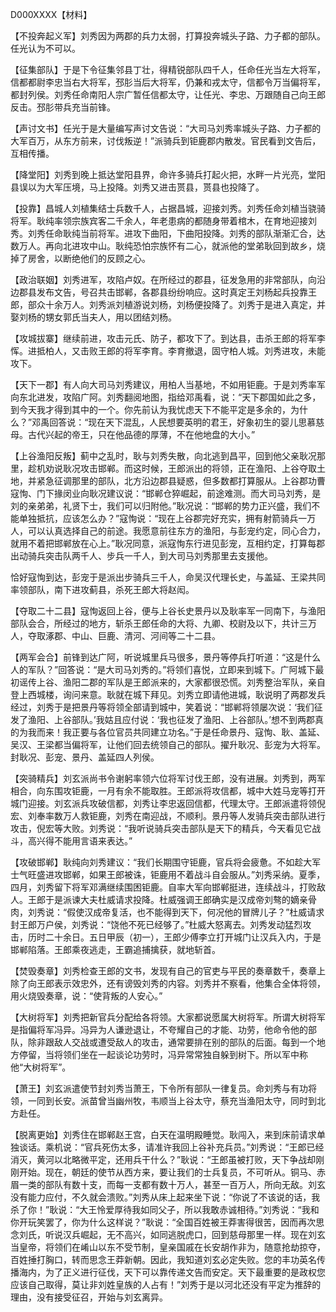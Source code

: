 D000XXXX【材料】

【不投奔起义军】刘秀因为两郡的兵力太弱，打算投奔城头子路、力子都的部队。任光认为不可以。

【征集部队】于是下令征集邻县丁壮，得精锐部队四千人，任命任光当左大将军，信都都尉李忠当右大将军，邳肜当后大将军，仍兼和戎太守，信都令万当偏将军，都封列侯。刘秀任命南阳人宗广暂任信都太守，让任光、李忠、万跟随自己向王郎反击。邳肜带兵充当前锋。

【声讨文书】任光于是大量编写声讨文告说：“大司马刘秀率城头子路、力子都的大军百万，从东方前来，讨伐叛逆！”派骑兵到钜鹿郡内散发。官民看到文告后，互相传播。

【降堂阳】刘秀到晚上抵达堂阳县界，命许多骑兵打起火把，水畔一片光亮，堂阳县误以为大军压境，马上投降。刘秀又进击贳县，贳县也投降了。



【投靠】昌城人刘植集结士兵数千人，占据昌城，迎接刘秀。刘秀任命刘植当骁骑将军。耿纯率领宗族宾客二千余人，年老患病的都随身带着棺木，在育地迎接刘秀。刘秀任命耿纯当前将军。进攻下曲阳，下曲阳投降。刘秀的部队渐渐汇合，达数万人。再向北进攻中山。耿纯恐怕宗族怀有二心，就派他的堂弟耿回到故乡，烧掉了房舍，以断绝他们的反顾之心。

【政治联姻】刘秀进军，攻陷卢奴。在所经过的郡县，征发急用的非常部队，向沿边郡县发布文告，号召共击邯郸，各郡县纷纷响应。这时真定王刘杨起兵投靠王郎，部众十余万人。刘秀派刘植游说刘杨，刘杨便投降了。刘秀于是进入真定，并娶刘杨的甥女郭氏当夫人，用以团结刘杨。

【攻城拔寨】继续前进，攻击元氏、防子，都攻下了。到达县，击杀王郎的将军李恽。进抵柏人，又击败王郎的将军李育。李育撤退，固守柏人城。刘秀进攻，未能攻下。

【天下一郡】有人向大司马刘秀建议，用柏人当基地，不如用钜鹿。于是刘秀率军向东北进发，攻陷广阿。刘秀翻阅地图，指给邓禹看，说：“天下郡国如此之多，到今天我才得到其中的一个。你先前认为我忧虑天下不能平定是多余的，为什么？”邓禹回答说：“现在天下混乱，人民想要英明的君王，好象初生的婴儿思慕慈母。古代兴起的帝王，只在他品德的厚薄，不在他地盘的大小。”

【上谷渔阳反叛】蓟中之乱时，耿与刘秀失散，向北逃到昌平，回到他父亲耿况那里，趁机劝说耿况攻击邯郸。而这时候，王郎派出的将领，正在渔阳、上谷夺取土地，并紧急征调那里的部队，北方沿边郡县疑惑，但多数都打算服从。上谷郡功曹寇恂、门下掾闵业向耿况建议说：“邯郸仓猝崛起，前途难测。而大司马刘秀，是刘的亲弟弟，礼贤下士，我们可以归附他。”耿况说：“邯郸的势力正兴盛，我们不能单独抵抗，应该怎么办？”寇恂说：“现在上谷郡完好充实，拥有射箭骑兵一万人，可以认真选择自己的前途。我愿意前往东方的渔阳，与彭宠约定，同心合力，就用不着把邯郸放在心上。”耿况同意，派寇恂东行进见彭宠，互相约定，打算每郡出动骑兵突击队两千人、步兵一千人，到大司马刘秀那里去支援他。

恰好寇恂到达，彭宠于是派出步骑兵三千人，命吴汉代理长史，与盖延、王梁共同率领部队，南下进攻蓟县，杀死王郎大将赵闳。

【夺取二十二县】寇恂返回上谷，便与上谷长史景丹以及耿率军一同南下，与渔阳部队会合，所经过的地方，斩杀王郎任命的大将、九卿、校尉及以下，共计三万人，夺取涿郡、中山、巨鹿、清河、河间等二十二县。

【两军会合】前锋到达广阿，听说城里兵马很多，景丹等停兵打听道：“这是什么人的军队？”回答说：“是大司马刘秀的。”将领们喜悦，立即来到城下。广阿城下最初谣传上谷、渔阳二郡的军队是王郎派来的，大家都很恐慌。刘秀整治军队，亲自登上西城楼，询问来意。耿就在城下拜见。刘秀立即请他进城，耿说明了两郡发兵经过，刘秀于是把景丹等将领全部请到城中，笑着说：“邯郸将领屡次说：‘我们征发了渔阳、上谷部队。’我姑且应付说：‘我也征发了渔阳、上谷部队。’想不到两郡真的为我而来！我正要与各位官员共同建立功名。”于是任命景丹、寇恂、耿、盖延、吴汉、王梁都当偏将军，让他们回去统领自己的部队。擢升耿况、彭宠为大将军。封耿况、彭宠、景丹、盖延四人列侯。

【突骑精兵】刘玄派尚书令谢躬率领六位将军讨伐王郎，没有进展。刘秀到，两军相合，向东围攻钜鹿，一月有余不能取胜。王郎派将攻信都，城中大姓马宠等打开城门迎接。刘玄派兵攻破信都，刘秀让李忠返回信都，代理太守。王郎派遣将领倪宏、刘奉率数万人救钜鹿，刘秀在南迎战，不顺利。景丹等人发骑兵突击部队进行攻击，倪宏等大败。刘秀说：“我听说骑兵突击部队是天下的精兵，今天看见它战斗，高兴得不能用言语来表达。”

【攻破邯郸】耿纯向刘秀建议：“我们长期围守钜鹿，官兵将会疲惫。不如趁大军士气旺盛进攻邯郸，如果王郎被诛，钜鹿用不着战斗自会服从。”刘秀采纳。夏季，四月，刘秀留下将军邓满继续围困钜鹿。自率大军向邯郸挺进，连续战斗，打败敌人。王郎于是派谏大夫杜威请求投降。杜威强调王郎确实是汉成帝刘骜的嫡亲骨肉，刘秀说：“假使汉成帝复活，也不能得到天下，何况他的冒牌儿子？”杜威请求封王郎万户侯，刘秀说：“饶他不死已经够了。”杜威大怒离去。刘秀发动猛烈攻击，历时二十余日。五日甲辰（初一），王郎少傅李立打开城门让汉兵入内，于是邯郸陷落。王郎乘夜逃走，王霸追捕擒获，就地斩首。



【焚毁奏章】刘秀检查王郎的文书，发现有自己的官吏与平民的奏章数千，奏章上除了向王郎表示效忠外，还有谤毁刘秀的内容。刘秀并不察看，他集合全体将领，用火烧毁奏章，说：“使背叛的人安心。”

【大树将军】刘秀把新官兵分配给各将领。大家都说愿属大树将军。所谓大树将军是指偏将军冯异。冯异为人谦逊退让，不夸耀自己的才能、功劳，他命令他的部队，除非跟敌人交战或遭受敌人的攻击，通常要排在别的部队的后面。每到一个地方停留，当将领们坐在一起谈论功劳时，冯异常常独自躲到树下。所以军中称他“大树将军”。

【萧王】刘玄派遣使节封刘秀当萧王，下令所有部队一律复员。命刘秀与有功将领，一同到长安。派苗曾当幽州牧，韦顺当上谷太守，蔡充当渔阳太守，同时到北方赴任。

【脱离更始】刘秀住在邯郸赵王宫，白天在温明殿睡觉。耿闯入，来到床前请求单独谈话。乘机说：“官兵死伤太多，请准许我回上谷补充兵员。”刘秀说：“王郎已经消灭，黄河以北略微平定，还用兵干什么？”耿说：“王郎虽被打败，天下争战却刚刚开始。现在，朝廷的使节从西方来，要让我们的士兵复员，不可听从。铜马、赤眉一类的部队有数十支，而每一支都有数十万人，甚至一百万人，所向无敌。刘玄没有能力应付，不久就会溃败。”刘秀从床上起来坐下说：“你说了不该说的话，我杀了你！”耿说：“大王怜爱厚待我如同父子，所以我敢赤诚相待。”刘秀说：“我和你开玩笑罢了，你为什么这样说？”耿说：“全国百姓被王莽害得很苦，因而再次思念刘氏，听说汉兵崛起，无不高兴，如同逃脱虎口，回到慈母那里一样。现在刘玄当皇帝，将领们在崤山以东不受节制，皇亲国戚在长安胡作非为，随意抢劫掠夺，百姓捶打胸口，转而思念王莽新朝。因此，我知道刘玄必定失败。您的丰功英名传播海内，为了正义进行征伐，天下可以靠传递文告而安定。天下最重要的是政权您应该自己取得，莫让非刘姓皇族的人占有！”刘秀于是以河北还没有平定为推辞的理由，没有接受征召，开始与刘玄离异。